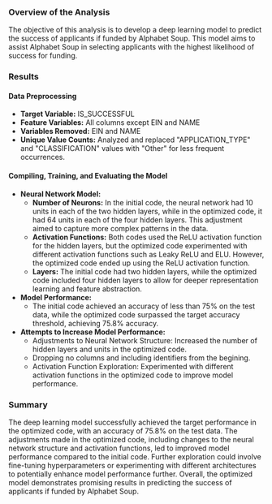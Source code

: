 
### Overview of the Analysis
The objective of this analysis is to develop a deep learning model to predict the success of applicants if funded by Alphabet Soup. This model aims to assist Alphabet Soup in selecting applicants with the highest likelihood of success for funding.

### Results

#### Data Preprocessing
- **Target Variable:** IS_SUCCESSFUL
- **Feature Variables:** All columns except EIN and NAME
- **Variables Removed:** EIN and NAME
- **Unique Value Counts:** Analyzed and replaced "APPLICATION_TYPE" and "CLASSIFICATION" values with "Other" for less frequent occurrences.

#### Compiling, Training, and Evaluating the Model
- **Neural Network Model:**
  - **Number of Neurons:** In the initial code, the neural network had 10 units in each of the two hidden layers, while in the optimized code, it had 64 units in each of the four hidden layers. This adjustment aimed to capture more complex patterns in the data.
  - **Activation Functions:** Both codes used the ReLU activation function for the hidden layers, but the optimized code experimented with different activation functions such as Leaky ReLU and ELU. However, the optimized code ended up using the ReLU activation function.
  - **Layers:** The initial code had two hidden layers, while the optimized code included four hidden layers to allow for deeper representation learning and feature abstraction.
- **Model Performance:**
  - The initial code achieved an accuracy of less than 75% on the test data, while the optimized code surpassed the target accuracy threshold, achieving 75.8% accuracy.
- **Attempts to Increase Model Performance:**
  - Adjustments to Neural Network Structure: Increased the number of hidden layers and units in the optimized code.
  - Dropping no columns and including identifiers from the begining.
  - Activation Function Exploration: Experimented with different activation functions in the optimized code to improve model performance.

### Summary
The deep learning model successfully achieved the target performance in the optimized code, with an accuracy of 75.8% on the test data. The adjustments made in the optimized code, including changes to the neural network structure and activation functions, led to improved model performance compared to the initial code. Further exploration could involve fine-tuning hyperparameters or experimenting with different architectures to potentially enhance model performance further. Overall, the optimized model demonstrates promising results in predicting the success of applicants if funded by Alphabet Soup.

